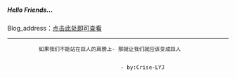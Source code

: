 ##### Hello Friends...

Blog_address：[点击此处即可查看](https://kr1s77.github.io/)

---
							
			  如果我们不能站在巨人的肩膀上- 那就让我们就应该变成巨人
			
			
										- by:Crise-LYJ
